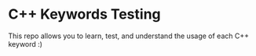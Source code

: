 # C++ Keywords Testing
This repo allows you to learn, test, and understand the usage of each C++ keyword :)
